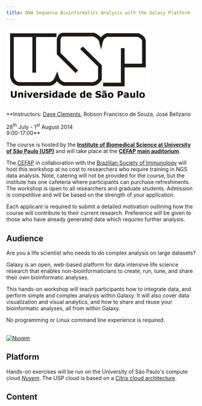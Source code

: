 ```yaml
---
title: DNA Sequence Bioinformatics Analysis with the Galaxy Platform
---
```

<div class='center'>
<a href='http://www5.usp.br/'><img src="/src/images/logos/USP.gif" alt="Universidade de São Paulo"  /></a>



**Instructors: [Dave Clements](/src/dave-clements/index.md), Robson Francisco de Souza, José Belizario

28<sup>th</sup> July - 1<sup>st</sup> August 2014<br />
9:00-17:00**  <br />
</div>

The course is hosted by the **[Institute of Biomedical Science at University of São Paulo (USP)](http://www3.icb.usp.br/corpoeditorial/)** and will take place at the **[CEFAP](http://cefap.icb.usp.br/en) [main auditorium](http://cefap.icb.usp.br/core-facilities/anfiteatro/)**.

The [CEFAP](http://cefap.icb.usp.br/en) in collaboration with the [Brazilian Society of Immunology](http://www.sbi.org.br/) will host this workshop at no cost to researchers who require training in NGS data analysis. Note, catering will not be provided for the course, but the institute has one cafeteria where participants can purchase refreshments. The workshop is open to all researchers and graduate students. Admission is competitive and will be based on the strength of your application.

Each applicant is required to submit a detailed motivation outlining how the course will contribute to their current research. Preference will be given to those who have already generated data which requires further analysis.

## Audience

Are you a life scientist who needs to do complex analysis on large datasets?

Galaxy is an open, web-based platform for data intensive life science research that enables non-bioinformaticians to create, run, tune, and share their own bioinformatic analyses.

This hands-on workshop will teach participants how to integrate data, and perform simple and complex analysis within Galaxy.  It will also cover data visualization and visual analytics, and how to share and reuse your bioinformatic analyses, all from within Galaxy.

No programming or Linux command line experience is required.

<div class='right'><br /><a href='https://wiki.uspdigital.usp.br/nuvem/'><img src="/src/images/logos/USP-Nuvem.png" alt="Nuvem" /></a></div>

## Platform

Hands-on exercises will be run on the University of São Paulo's compute cloud *[Nuvem](https://wiki.uspdigital.usp.br/nuvem/)*.  The USP cloud is based on a [Citrix cloud architecture](http://www.citrix.com/products/cloudplatform/overview.html).

## Content

